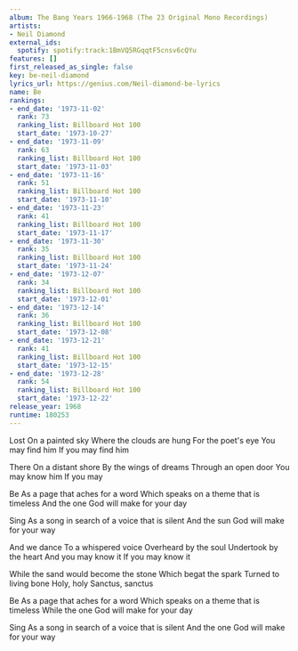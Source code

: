 ```yaml
---
album: The Bang Years 1966-1968 (The 23 Original Mono Recordings)
artists:
- Neil Diamond
external_ids:
  spotify: spotify:track:1BmVQ5RGqqtF5cnsv6cQYu
features: []
first_released_as_single: false
key: be-neil-diamond
lyrics_url: https://genius.com/Neil-diamond-be-lyrics
name: Be
rankings:
- end_date: '1973-11-02'
  rank: 73
  ranking_list: Billboard Hot 100
  start_date: '1973-10-27'
- end_date: '1973-11-09'
  rank: 63
  ranking_list: Billboard Hot 100
  start_date: '1973-11-03'
- end_date: '1973-11-16'
  rank: 51
  ranking_list: Billboard Hot 100
  start_date: '1973-11-10'
- end_date: '1973-11-23'
  rank: 41
  ranking_list: Billboard Hot 100
  start_date: '1973-11-17'
- end_date: '1973-11-30'
  rank: 35
  ranking_list: Billboard Hot 100
  start_date: '1973-11-24'
- end_date: '1973-12-07'
  rank: 34
  ranking_list: Billboard Hot 100
  start_date: '1973-12-01'
- end_date: '1973-12-14'
  rank: 36
  ranking_list: Billboard Hot 100
  start_date: '1973-12-08'
- end_date: '1973-12-21'
  rank: 41
  ranking_list: Billboard Hot 100
  start_date: '1973-12-15'
- end_date: '1973-12-28'
  rank: 54
  ranking_list: Billboard Hot 100
  start_date: '1973-12-22'
release_year: 1968
runtime: 180253
---
```

Lost
On a painted sky
Where the clouds are hung
For the poet's eye
You may find him
If you may find him

There
On a distant shore
By the wings of dreams
Through an open door
You may know him
If you may

Be
As a page that aches for a word
Which speaks on a theme that is timeless
And the one God will make for your day

Sing
As a song in search of a voice that is silent
And the sun
God will make for your way

And we dance
To a whispered voice
Overheard by the soul
Undertook by the heart
And you may know it
If you may know it

While the sand would become the stone
Which begat the spark
Turned to living bone
Holy, holy
Sanctus, sanctus

Be
As a page that aches for a word
Which speaks on a theme that is timeless
While the one God will make for your day

Sing
As a song in search of a voice that is silent
And the one God will make for your way
